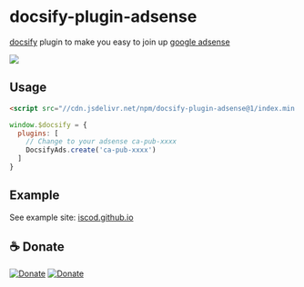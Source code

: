 # docsify-plugin-adsense

[docsify](https://docsify.js.org/) plugin to make you easy to join up [google adsense](https://www.google.com/adsense)

[![](https://img.shields.io/github/downloads/iscod/docsify-plugin-adsense/total)](https://github.com/iscod/docsify-plugin-adsense/releases)

## Usage

```html
<script src="//cdn.jsdelivr.net/npm/docsify-plugin-adsense@1/index.min.js"></script>
```

```js
window.$docsify = {
  plugins: [
    // Change to your adsense ca-pub-xxxx
    DocsifyAds.create('ca-pub-xxxx')
  ]
}
```

## Example

See example site: [iscod.github.io](http://iscod.github.io)

## ☕️ Donate

[![Donate](https://img.shields.io/badge/Donate-WebChat-50BE6E)](https://iscod.github.io/images/donate/webchat.png)
[![Donate](https://img.shields.io/badge/Donate-AliPay-377EF8)](https://iscod.github.io/images/donate/alipay.png)
